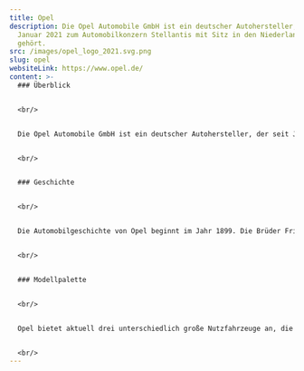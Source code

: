 ```yaml
---
title: Opel
description: Die Opel Automobile GmbH ist ein deutscher Autohersteller, der seit
  Januar 2021 zum Automobilkonzern Stellantis mit Sitz in den Niederlanden
  gehört.
src: /images/opel_logo_2021.svg.png
slug: opel
websiteLink: https://www.opel.de/
content: >-
  ### Überblick 


  <br/>


  Die Opel Automobile GmbH ist ein deutscher Autohersteller, der seit Januar 2021 zum Automobilkonzern Stellantis mit Sitz in den Niederlanden gehört. Firmensitz von Opel ist Rüsselsheim am Main. Neben dem dort ansässigen Hauptwerk produziert der Autobauer in Kaiserslautern und Eisenach. 


  <br/>


  ### Geschichte 


  <br/>


  Die Automobilgeschichte von Opel beginnt im Jahr 1899. Die Brüder Fritz und Wilhelm Opel kauften die Dessauer Motorwagenfabrik Lutzmann und begannen neben der Entwicklung von Nähmaschinen und Fahrrädern mit dem Bau eines Automobils. Ein Jahr später stellten die beiden Brüder den Opel Patentwagen System Lutzmann vor. 1902 kam es zum Zusammenschluss des Unternehmens mit dem französischen Fahrgestell-Konstrukteur Darracq und der Eröffnung des Produktionsstandortes Rüsselsheim. Neben Automobilen setzte Opel auch in den Folgejahren weiterhin auf die Produktion von Fahrräder und so wurde das Unternehmen 1928 zum weltweit größten Fahrradhersteller. So konnte Opel trotz der Weltwirtschaftskrise weitere Investitionen im Automobilbereich tätigen. Im Jahr 1931 wurde das Unternehmen vollständig an den amerikanischen Automobilkonzern General Motors verkauft. 


  <br/>


  ### Modellpalette


  <br/> 


  Opel bietet aktuell drei unterschiedlich große Nutzfahrzeuge an, die auch als rein elektrische Transporter erhältlich sind. Dazu zählen der Combo-e Cargo, der Vivaro-e und der Movano-e Cargo. Opel habe im vergangenen Jahr nach eigenen Angaben in Deutschland über 17.000 leichte Nutzfahrzeuge der Modelle Combo, Vivaro und Movano verkauft. Der Elektroanteil steige kontinuierlich, genaue Zahlen nennt der Hersteller hier jedoch nicht. Die Pkw-Varianten Opel Combo Life, Vivaro Combi und Zara Life können Kunden seit Anfang 2022 bereits nur noch mit rein elektrischem Antrieb bestellen. Ab 2024 soll ausnahmslos jedes Opel-Modell auch als Elektrofahrzeug erhältlich sein. Ab 2028 wollen die Rüsselsheimer in Europa nur noch batterieelektrische Fahrzeuge verkaufen. Noch 2022 erweitert Opel die Modellpalette um den Vivaro-E Hydrogen, einen Transporter mit Wasserstoffantrieb und Plug-in-Batterie. Dieser soll eine Reichweite von über 400 Kilometer (WLTP) mit nur drei Minuten Tankzeit erreichen.        


  <br/>
---
```

